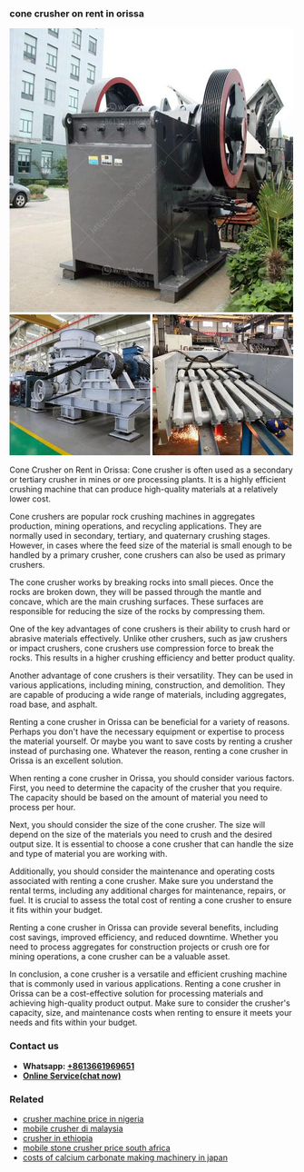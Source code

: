 <h3>cone crusher on rent in orissa</h3><img src='1706755608.jpg' alt=''><p>Cone Crusher on Rent in Orissa: Cone crusher is often used as a secondary or tertiary crusher in mines or ore processing plants. It is a highly efficient crushing machine that can produce high-quality materials at a relatively lower cost.</p><p>Cone crushers are popular rock crushing machines in aggregates production, mining operations, and recycling applications. They are normally used in secondary, tertiary, and quaternary crushing stages. However, in cases where the feed size of the material is small enough to be handled by a primary crusher, cone crushers can also be used as primary crushers.</p><p>The cone crusher works by breaking rocks into small pieces. Once the rocks are broken down, they will be passed through the mantle and concave, which are the main crushing surfaces. These surfaces are responsible for reducing the size of the rocks by compressing them.</p><p>One of the key advantages of cone crushers is their ability to crush hard or abrasive materials effectively. Unlike other crushers, such as jaw crushers or impact crushers, cone crushers use compression force to break the rocks. This results in a higher crushing efficiency and better product quality.</p><p>Another advantage of cone crushers is their versatility. They can be used in various applications, including mining, construction, and demolition. They are capable of producing a wide range of materials, including aggregates, road base, and asphalt.</p><p>Renting a cone crusher in Orissa can be beneficial for a variety of reasons. Perhaps you don't have the necessary equipment or expertise to process the material yourself. Or maybe you want to save costs by renting a crusher instead of purchasing one. Whatever the reason, renting a cone crusher in Orissa is an excellent solution.</p><p>When renting a cone crusher in Orissa, you should consider various factors. First, you need to determine the capacity of the crusher that you require. The capacity should be based on the amount of material you need to process per hour.</p><p>Next, you should consider the size of the cone crusher. The size will depend on the size of the materials you need to crush and the desired output size. It is essential to choose a cone crusher that can handle the size and type of material you are working with.</p><p>Additionally, you should consider the maintenance and operating costs associated with renting a cone crusher. Make sure you understand the rental terms, including any additional charges for maintenance, repairs, or fuel. It is crucial to assess the total cost of renting a cone crusher to ensure it fits within your budget.</p><p>Renting a cone crusher in Orissa can provide several benefits, including cost savings, improved efficiency, and reduced downtime. Whether you need to process aggregates for construction projects or crush ore for mining operations, a cone crusher can be a valuable asset.</p><p>In conclusion, a cone crusher is a versatile and efficient crushing machine that is commonly used in various applications. Renting a cone crusher in Orissa can be a cost-effective solution for processing materials and achieving high-quality product output. Make sure to consider the crusher's capacity, size, and maintenance costs when renting to ensure it meets your needs and fits within your budget.</p><h3>Contact us</h3><ul><li><strong>Whatsapp:&nbsp;<a href="https://wa.me/8613661969651">+8613661969651</a></strong></li><li><a href="https://swt.shibang-china.com/?git&amp;zhl&amp;cone crusher on rent in orissa"><strong>Online Service(chat now)</strong></a></li></ul><h3>Related</h3><ul><li><a href='crusher machine price in nigeria.md'>crusher machine price in nigeria</a></li><li><a href='mobile crusher di malaysia.md'>mobile crusher di malaysia</a></li><li><a href='crusher in ethiopia.md'>crusher in ethiopia</a></li><li><a href='mobile stone crusher price south africa.md'>mobile stone crusher price south africa</a></li><li><a href='costs of calcium carbonate making machinery in japan.md'>costs of calcium carbonate making machinery in japan</a></li></ul>